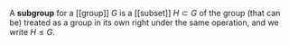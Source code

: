 A **subgroup** for a [[group]] $G$ is a [[subset]] $H \subset G$ of the group (that can be) treated as a group in its own right under the same operation, and we write $H \leq G$.